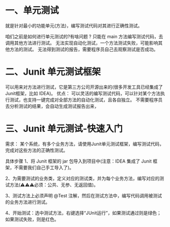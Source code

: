 # 一、单元测试
就是针对最小的功能单元(方法)，编写测试代码对其进行正确性测试。

咱们之前是如何进行单元测试的?有啥问题 ?
只能在 main 方法编写测试代码，去调用其他方法进行测试。
无法实现自动化测试，一个方法测试失败，可能影响其他方法的测试。
无法得到测试的报告，需要程序员自己去观察测试是否成功。

# 二、Junit 单元测试框架
可以用来对方法进行测试，它是第三方公司开源出来的(很多开发工具已经集成了Junit框架，比如 IDEA)。
优点：
可以灵活的编写测试代码，可以针对某个方法执行测试，也支持一键完成对全部方法的自动化测试，且各自独立。
不需要程序员去分析测试的结果，会自动生成测试报告出来，


# 三、Junit 单元测试-快速入门
需求：
某个系统，有多个业务方法，请使用Junit单元测试框架，编写测试代码，完成对这些方法的正确性测试。

具体步骤
1、将 Junit 框架的 jar 包导入到项目中(注意：IDEA 集成了 Junit 框架，不需要我们自己手工导入了)。

2、为需要测试的业务类，定义对应的测试类，并为每个业务方法，编写对应的测试方法(⚠️⚠️⚠️必须：公共、无参、无返回值)。

3、测试方法上必须声明 @Test 注解，然后在测试方法中，编写代码调用被测试的业务方法进行测试。

4、开始测试：选中测试方法，右键选择“JUnit运行”，如果测试通过则是绿色；如果测试失败，则是红色。

